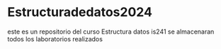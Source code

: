 # Estructuradedatos2024
este es un repositorio del curso Estructura datos is241
se almacenaran todos los laboratorios realizados
